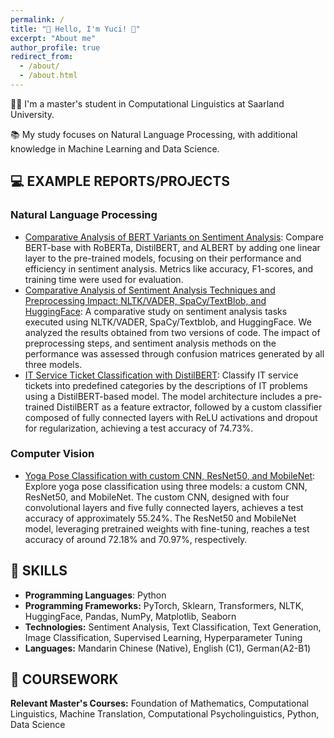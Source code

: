 ```yaml
---
permalink: /
title: "🌼 Hello, I'm Yuci! 🌼"
excerpt: "About me"
author_profile: true
redirect_from: 
  - /about/
  - /about.html
---
```






👩‍💻 I'm a master's student in Computational Linguistics at Saarland University.

📚 My study focuses on Natural Language Processing, with additional knowledge in Machine Learning and Data Science.

## 💻 EXAMPLE REPORTS/PROJECTS
### Natural Language Processing
- [Comparative Analysis of BERT Variants on Sentiment Analysis](https://drive.google.com/file/d/13RJ4inZYD4eEdOVK9lHhEQ64VAs1WgSs/view): Compare BERT-base with RoBERTa, DistilBERT, and ALBERT by adding one linear layer to the pre-trained models, focusing on their performance and efficiency in sentiment analysis. Metrics like accuracy, F1-scores, and training time were used for evaluation.
- [Comparative Analysis of Sentiment Analysis Techniques and Preprocessing Impact: NLTK/VADER, SpaCy/TextBlob, and HuggingFace](https://drive.google.com/file/d/1hioeSSo9hQ_g_aQTISfR2UZtYFH4GR57/view?usp=sharing): A comparative study on sentiment analysis tasks executed using NLTK/VADER, SpaCy/Textblob, and HuggingFace. We analyzed the results obtained from two versions of code. The impact of preprocessing steps, and sentiment analysis methods on the performance was assessed through confusion matrices generated by all three models.
- [IT Service Ticket Classification with DistilBERT](https://github.com/yyuuccii/TextClassification_ITService/tree/main): Classify IT service tickets into predefined categories by the descriptions of IT problems using a DistilBERT-based model. The model architecture includes a pre-trained DistilBERT as a feature extractor, followed by a custom classifier composed of fully connected layers with ReLU activations and dropout for regularization, achieving a test accuracy of 74.73%.

### Computer Vision  
- [Yoga Pose Classification with custom CNN, ResNet50, and MobileNet](https://github.com/yyuuccii/ImageClassification_YogaPose): Explore yoga pose classification using three models: a custom CNN, ResNet50, and MobileNet. The custom CNN, designed with four convolutional layers and five fully connected layers, achieves a test accuracy of approximately 55.24%. The ResNet50 and MobileNet model, leveraging pretrained weights with fine-tuning, reaches a test accuracy of around 72.18% and 70.97%, respectively.

## 🤖 SKILLS

* **Programming Languages**: Python
* **Programming Frameworks:** PyTorch, Sklearn, Transformers, NLTK, HuggingFace, Pandas, NumPy, Matplotlib, Seaborn
* **Technologies:** Sentiment Analysis, Text Classification, Text Generation, Image Classification, Supervised Learning, Hyperparameter Tuning
* **Languages:** Mandarin Chinese (Native), English (C1), German(A2-B1) 

## 📝 COURSEWORK
**Relevant Master's Courses:** Foundation of Mathematics, Computational Linguistics, Machine Translation, Computational Psycholinguistics, Python, Data Science






